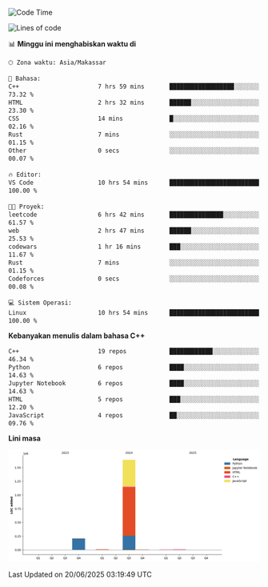 <!--START_SECTION:waka-->
![Code Time](http://img.shields.io/badge/Code%20Time-286%20hrs%2024%20mins-blue)

![Lines of code](https://img.shields.io/badge/Sejak%20Hello%20World%20aku%20telah%20menulis-1.9%20million%20baris%20kode-blue)

📊 **Minggu ini menghabiskan waktu di** 

```text
🕑︎ Zona waktu: Asia/Makassar

💬 Bahasa: 
C++                      7 hrs 59 mins       ██████████████████░░░░░░░   73.32 % 
HTML                     2 hrs 32 mins       ██████░░░░░░░░░░░░░░░░░░░   23.30 % 
CSS                      14 mins             █░░░░░░░░░░░░░░░░░░░░░░░░   02.16 % 
Rust                     7 mins              ░░░░░░░░░░░░░░░░░░░░░░░░░   01.15 % 
Other                    0 secs              ░░░░░░░░░░░░░░░░░░░░░░░░░   00.07 % 

🔥 Editor: 
VS Code                  10 hrs 54 mins      █████████████████████████   100.00 % 

🐱‍💻 Proyek: 
leetcode                 6 hrs 42 mins       ███████████████░░░░░░░░░░   61.57 % 
web                      2 hrs 47 mins       ██████░░░░░░░░░░░░░░░░░░░   25.53 % 
codewars                 1 hr 16 mins        ███░░░░░░░░░░░░░░░░░░░░░░   11.67 % 
Rust                     7 mins              ░░░░░░░░░░░░░░░░░░░░░░░░░   01.15 % 
Codeforces               0 secs              ░░░░░░░░░░░░░░░░░░░░░░░░░   00.08 % 

💻 Sistem Operasi: 
Linux                    10 hrs 54 mins      █████████████████████████   100.00 % 
```

**Kebanyakan menulis dalam bahasa C++** 

```text
C++                      19 repos            ████████████░░░░░░░░░░░░░   46.34 % 
Python                   6 repos             ████░░░░░░░░░░░░░░░░░░░░░   14.63 % 
Jupyter Notebook         6 repos             ████░░░░░░░░░░░░░░░░░░░░░   14.63 % 
HTML                     5 repos             ███░░░░░░░░░░░░░░░░░░░░░░   12.20 % 
JavaScript               4 repos             ██░░░░░░░░░░░░░░░░░░░░░░░   09.76 % 
```



**Lini masa**

![Lines of Code chart](https://raw.githubusercontent.com/yusuf601/yusuf601/main/assets/bar_graph.png)


 Last Updated on 20/06/2025 03:19:49 UTC
<!--END_SECTION:waka-->

